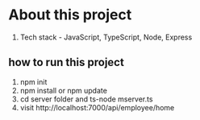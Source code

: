 # About this project
1. Tech stack - JavaScript, TypeScript, Node, Express
## how to run this project
1. npm init
2. npm install or npm update 
3. cd server folder and ts-node mserver.ts
4. visit http://localhost:7000/api/employee/home
